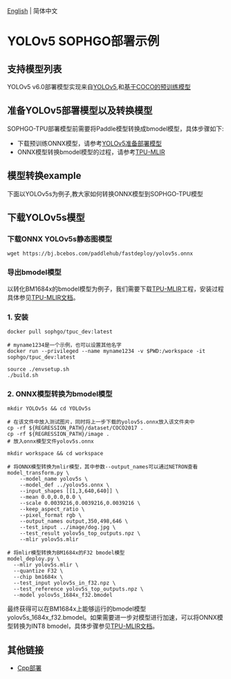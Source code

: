 [English](README.md) | 简体中文
# YOLOv5 SOPHGO部署示例

## 支持模型列表

YOLOv5 v6.0部署模型实现来自[YOLOv5](https://github.com/ultralytics/yolov5/tree/v6.0),和[基于COCO的预训练模型](https://github.com/ultralytics/yolov5/releases/tag/v6.0)

## 准备YOLOv5部署模型以及转换模型

SOPHGO-TPU部署模型前需要将Paddle模型转换成bmodel模型，具体步骤如下:
- 下载预训练ONNX模型，请参考[YOLOv5准备部署模型](https://github.com/PaddlePaddle/FastDeploy/tree/develop/examples/vision/detection/yolov5)
- ONNX模型转换bmodel模型的过程，请参考[TPU-MLIR](https://github.com/sophgo/tpu-mlir)

## 模型转换example

下面以YOLOv5s为例子,教大家如何转换ONNX模型到SOPHGO-TPU模型

## 下载YOLOv5s模型

### 下载ONNX YOLOv5s静态图模型
```shell
wget https://bj.bcebos.com/paddlehub/fastdeploy/yolov5s.onnx

```
### 导出bmodel模型

以转化BM1684x的bmodel模型为例子，我们需要下载[TPU-MLIR](https://github.com/sophgo/tpu-mlir)工程，安装过程具体参见[TPU-MLIR文档](https://github.com/sophgo/tpu-mlir/blob/master/README.md)。
### 1.	安装
``` shell
docker pull sophgo/tpuc_dev:latest

# myname1234是一个示例，也可以设置其他名字
docker run --privileged --name myname1234 -v $PWD:/workspace -it sophgo/tpuc_dev:latest

source ./envsetup.sh
./build.sh
```

### 2.	ONNX模型转换为bmodel模型
``` shell
mkdir YOLOv5s && cd YOLOv5s

# 在该文件中放入测试图片，同时将上一步下载的yolov5s.onnx放入该文件夹中
cp -rf ${REGRESSION_PATH}/dataset/COCO2017 .
cp -rf ${REGRESSION_PATH}/image .
# 放入onnx模型文件yolov5s.onnx

mkdir workspace && cd workspace

# 将ONNX模型转换为mlir模型，其中参数--output_names可以通过NETRON查看
model_transform.py \
    --model_name yolov5s \
    --model_def ../yolov5s.onnx \
    --input_shapes [[1,3,640,640]] \
    --mean 0.0,0.0,0.0 \
    --scale 0.0039216,0.0039216,0.0039216 \
    --keep_aspect_ratio \
    --pixel_format rgb \
    --output_names output,350,498,646 \
    --test_input ../image/dog.jpg \
    --test_result yolov5s_top_outputs.npz \
    --mlir yolov5s.mlir

# 将mlir模型转换为BM1684x的F32 bmodel模型
model_deploy.py \
  --mlir yolov5s.mlir \
  --quantize F32 \
  --chip bm1684x \
  --test_input yolov5s_in_f32.npz \
  --test_reference yolov5s_top_outputs.npz \
  --model yolov5s_1684x_f32.bmodel
```
最终获得可以在BM1684x上能够运行的bmodel模型yolov5s_1684x_f32.bmodel。如果需要进一步对模型进行加速，可以将ONNX模型转换为INT8 bmodel，具体步骤参见[TPU-MLIR文档](https://github.com/sophgo/tpu-mlir/blob/master/README.md)。

## 其他链接
- [Cpp部署](./cpp)

